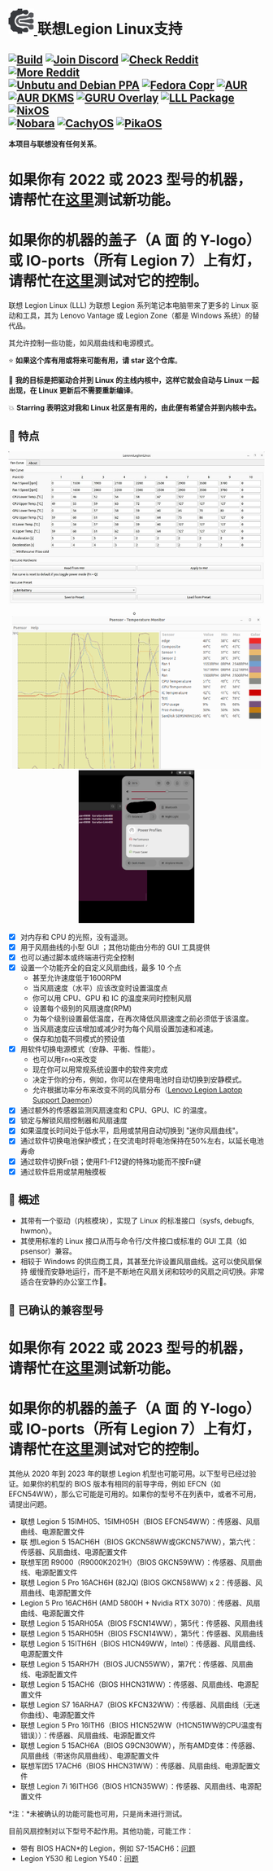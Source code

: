 <h1 align="left">
  <a href="https://github.com/johnfanv2/LenovoLegionLinux" target="_blank">
    <picture>
      <source media="(prefers-color-scheme: light)" srcset="https://raw.githubusercontent.com/johnfanv2/LenovoLegionLinux/HEAD/doc/assets/legion_logo_dark.svg">
      <source media="(prefers-color-scheme: dark)" srcset="https://raw.githubusercontent.com/johnfanv2/LenovoLegionLinux/HEAD/doc/assets/legion_logo_light.svg">
      <img alt="LenovoLegionLinux" src="https://raw.githubusercontent.com/johnfanv2/LenovoLegionLinux/HEAD/doc/assets/legion_logo_dark.svg" height="50" style="max-width: 100%;">
    </picture>
  </a>
    <strong> 联想Legion Linux支持 </strong>
</h1> 

[![Build](https://github.com/johnfanv2/LenovoLegionLinux/actions/workflows/build.yml/badge.svg?branch=main)](https://github.com/johnfanv2/LenovoLegionLinux/actions/workflows/build.yml)
[![Join Discord](https://img.shields.io/discord/761178912230473768?label=Legion%20Series%20Discord)](https://discord.com/invite/legionseries)
[![Check Reddit](https://img.shields.io/static/v1?label=Reddit&message=LenovoLegion&color=green)](https://www.reddit.com/r/LenovoLegion/)
[![More Reddit](https://img.shields.io/static/v1?label=Reddit&message=linuxhardware&color=blueviolet)](https://www.reddit.com/r/linuxhardware/)
</br>
[![Unbutu and Debian PPA](https://img.shields.io/badge/Ubuntu%2FDebian-Debian_Repo-red)](https://tracker.debian.org/pkg/lenovolegionlinux)
[![Fedora Copr](https://img.shields.io/badge/Nobara%2FFedora-LenovoLegionLinux-blue)](https://copr.fedorainfracloud.org/coprs/mrduarte/LenovoLegionLinux/)
[![AUR](https://img.shields.io/aur/version/lenovolegionlinux-git?label=AUR%20Package)](https://aur.archlinux.org/packages/lenovolegionlinux-git)
[![AUR DKMS](https://img.shields.io/aur/version/lenovolegionlinux-dkms-git?label=AUR%20Package%20%28dkms%29)](https://aur.archlinux.org/packages/lenovolegionlinux-dkms-git)
[![GURU Overlay](https://img.shields.io/badge/Gentoo_Overlay-GURU-blueviolet)](https://gitweb.gentoo.org/repo/proj/guru.git/)
[![LLL Package](https://img.shields.io/badge/Live%20Ebuild-sys--firmware%2Flenovolegionlinux-blueviolet)](https://gpo.zugaina.org/sys-firmware/lenovolegionlinux)
[![NixOS](https://img.shields.io/badge/NixOS--package-lenovo--legion-9cf)](https://search.nixos.org/packages?channel=unstable&from=0&size=50&sort=relevance&type=packages&query=lenovo-legion)
</br>
[![Nobara](https://img.shields.io/badge/Nobara_Linux-Kernel_Patched-green)](https://nobaraproject.org/)
[![CachyOS](https://img.shields.io/badge/CachyOS_Linux-Kernel_Patched-green)](https://cachyos.org)
[![PikaOS](https://img.shields.io/badge/PikaOS_Linux-Kernel_Patched-green)](https://pika-os.com/)
---
**本项目与联想没有任何关系**。


# 如果你有 2022 或 2023 型号的机器，请帮忙在[这里](https://github.com/johnfanv2/LenovoLegionLinux/issues/46)测试新功能。
# 如果你的机器的盖子（A 面 的 Y-logo）或 IO-ports（所有 Legion 7）上有灯，请帮忙在[这里](https://github.com/johnfanv2/LenovoLegionLinux/issues/54)测试对它的控制。


联想 Legion Linux (LLL) 为联想 Legion 系列笔记本电脑带来了更多的 Linux 驱动和工具，其为 Lenovo Vantage 或 Legion Zone（都是 Windows 系统）的替代品。

其允许控制一些功能，如风扇曲线和电源模式。

⭐ **如果这个库有用或将来可能有用，请 star 这个仓库**。

🌟 **我的目标是把驱动合并到 Linux 的主线内核中，这样它就会自动与 Linux 一起出现，在 Linux 更新后不需要重新编译**。

💥 **Starring 表明这对我和 Linux 社区是有用的，由此便有希望合并到内核中去。**

## 🚀 特点
<p align="center">
    <img height="300" style="float: center;" src="doc/assets/fancurve_gui.jpg" alt="fancurve">。
    <img height="300" style="float: center;" src="doc/assets/psensor.png" alt="psensor">
    <img height="300" style="float: center;" src="doc/assets/powermode.png" alt="powermode"> </p
</p>

- [x] 对内存和 CPU 的光照，没有遥测。
- [x] 用于风扇曲线的小型 GUI ；其他功能由分布的 GUI 工具提供
- [x] 也可以通过脚本或终端进行完全控制
- [x] 设置一个功能齐全的自定义风扇曲线，最多 10 个点
    - 甚至允许速度低于1600RPM
    - 当风扇速度（水平）应该改变时设置温度点
    - 你可以用 CPU、GPU 和 IC 的温度来同时控制风扇
    - 设置每个级别的风扇速度(RPM)
    - 为每个级别设置最低温度，在再次降低风扇速度之前必须低于该温度。
    - 当风扇速度应该增加或减少时为每个风扇设置加速和减速。
    - 保存和加载不同模式的预设值
- [x] 用软件切换电源模式（安静、平衡、性能）。
    - 也可以用`Fn+Q`来改变
    - 现在你可以用常规系统设置中的软件来完成
    - 决定于你的分布，例如，你可以在使用电池时自动切换到安静模式。
    - 允许根据功率分布来改变不同的风扇分布（[Lenovo Legion Laptop Support Daemon](https://github.com/arttnba3/LenovoLegionLinux/tree/main#lenovo-legion-laptop-support-daemon)）
- [x] 通过额外的传感器监测风扇速度和 CPU、GPU、IC 的温度。
- [x] 锁定与解锁风扇控制器和风扇速度
- [x] 如果温度长时间处于低水平，启用或禁用自动切换到 "迷你风扇曲线"。
- [x] 通过软件切换电池保护模式；在交流电时将电池保持在50%左右，以延长电池寿命
- [x] 通过软件切换Fn锁；使用F1-F12键的特殊功能而不按Fn键
- [x] 通过软件启用或禁用触摸板

## :mega: 概述
- 其带有一个驱动（内核模块），实现了 Linux 的标准接口（sysfs, debugfs, hwmon）。
- 其使用标准的 Linux 接口从而与命令行/文件接口或标准的 GUI 工具（如 psensor）兼容。
- 相较于 Windows 的供应商工具，其甚至允许设置风扇曲线。这可以使风扇保持
    缓慢而安静地运行，而不是不断地在风扇关闭和较吵的风扇之间切换。非常适合在安静的办公室工作🏢。
  
  

## 📌 已确认的兼容型号

# 如果你有 2022 或 2023 型号的机器，请帮忙在[这里](https://github.com/johnfanv2/LenovoLegionLinux/issues/46)测试新功能。
# 如果你的机器的盖子（A 面 的 Y-logo）或 IO-ports（所有 Legion 7）上有灯，请帮忙在[这里](https://github.com/johnfanv2/LenovoLegionLinux/issues/54)测试对它的控制。

其他从 2020 年到 2023 年的联想 Legion 机型也可能可用。以下型号已经过验证。如果你的机型的 BIOS 版本有相同的前导字母，例如 EFCN（如EFCN54WW），那么它可能是可用的。如果你的型号不在列表中，或者不可用，请提出问题。
- 联想 Legion 5 15IMH05、15IMH05H（BIOS EFCN54WW）：传感器、风扇曲线、电源配置文件
- 联 想Legion 5 15ACH6H（BIOS GKCN58WW或GKCN57WW），第六代：传感器、风扇曲线、电源配置文件
- 联想军团 R9000（R9000K2021H）（BIOS GKCN59WW）：传感器、风扇曲线、电源配置文件
- 联想 Legion 5 Pro 16ACH6H (82JQ) (BIOS GKCN58WW) x 2：传感器、风扇曲线、电源配置文件
- Legion 5 Pro 16ACH6H (AMD 5800H + Nvidia RTX 3070)：传感器、风扇曲线、电源配置文件
- 联想 Legion 5 15ARH05A（BIOS FSCN14WW），第5代：传感器、风扇曲线
- 联想 Legion 5 15ARH05H（BIOS FSCN14WW），第5代：传感器、风扇曲线
- 联想 Legion 5 15ITH6H（BIOS H1CN49WW，Intel）：传感器、风扇曲线、电源配置文件
- 联想 Legion 5 15ARH7H（BIOS JUCN55WW），第7代：传感器、风扇曲线、电源配置文件
- 联想 Legion 5 15ACH6（BIOS HHCN31WW）：传感器、风扇曲线、电源配置文件
- 联想 Legion S7 16ARHA7（BIOS KFCN32WW）：传感器、风扇曲线（无迷你曲线）、电源配置文件
- 联想 Legion 5 Pro 16ITH6（BIOS H1CN52WW（H1CN51WW的CPU温度有错误））：传感器、风扇曲线、电源配置文件
- 联想 Legion 5 15ACH6A（BIOS G9CN30WW），所有AMD变体：传感器、风扇曲线（带迷你风扇曲线）、电源配置文件
- 联想军团5 17ACH6（BIOS HHCN31WW）：传感器、风扇曲线、电源配置文件
- 联想 Legion 7i 16ITHG6（BIOS H1CN35WW）：传感器、风扇曲线、电源配置文件

*注：*未被确认的功能可能也可用，只是尚未进行测试。

目前风扇控制对以下型号不起作用。其他功能，可能工作：
- 带有 BIOS HACN*的 Legion，例如 S7-15ACH6：[问题](https://github.com/johnfanv2/LenovoLegionLinux/issues/13)
- Legion Y530 和 Legion Y540：[问题](https://github.com/johnfanv2/LenovoLegionLinux/issues/16)
